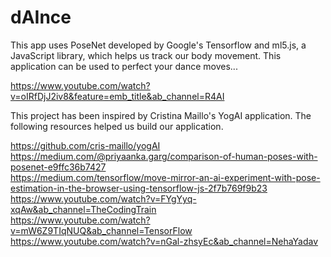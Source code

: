 # dAInce  
This app uses PoseNet developed by Google's Tensorflow and ml5.js, a JavaScript library, which helps us track our body movement. This application can be used to perfect your dance moves...  

https://www.youtube.com/watch?v=oIRfDjJ2iv8&feature=emb_title&ab_channel=R4AI  

  This project has been inspired by Cristina Maillo's YogAI application. The following resources helped us build our application.  
  
https://github.com/cris-maillo/yogAI  
https://medium.com/@priyaanka.garg/comparison-of-human-poses-with-posenet-e9ffc36b7427  
https://medium.com/tensorflow/move-mirror-an-ai-experiment-with-pose-estimation-in-the-browser-using-tensorflow-js-2f7b769f9b23  
https://www.youtube.com/watch?v=FYgYyq-xqAw&ab_channel=TheCodingTrain  
https://www.youtube.com/watch?v=mW6Z9TIqNUQ&ab_channel=TensorFlow  
https://www.youtube.com/watch?v=nGal-zhsyEc&ab_channel=NehaYadav  

